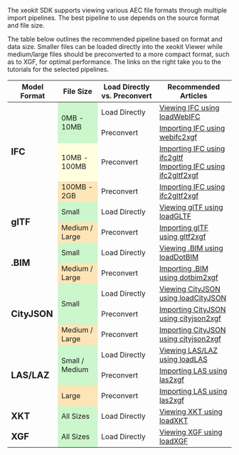 The xeokit SDK supports viewing various AEC file formats through multiple import pipelines. The best pipeline to use
depends on the source format and file size.

The table below outlines the recommended pipeline based on format and data size. Smaller files can be loaded directly
into the xeokit Viewer while medium/large files should be preconverted to a more 
compact format, such as to XGF, for optimal
performance. The links on the right take you to the tutorials for the selected pipelines.

<table class="table table-striped table-bordered table-hover">
  <thead class="thead-dark">
    <tr>
      <th>Model Format</th>
      <th>File Size</th>
      <th>Load Directly vs. Preconvert</th>
      <th>Recommended Articles</th>
    </tr>
  </thead>
  <tbody>
    <tr>
      <td rowspan="4"><b style="font-size: 20px;">IFC</b></td>
      <td rowspan="2" style="background-color:#90ee9073">0MB - 10MB</td>
      <td>Load Directly</td>
      <td>
        <a href="@@base/articles/example_loadWebIFC_IfcOpenHouse4/">Viewing IFC using loadWebIFC</a>
      </td>
    </tr>
    <tr>
      <td>Preconvert</td>
      <td>
        <a href="@@base/articles/webifc2xgf/">Importing IFC using webifc2xgf</a>
      </td>
    </tr>
    <tr>
      <td rowspan="1" style="background-color:lightyellow">10MB - 100MB</td>
      <td>Preconvert</td>
      <td>
        <a href="">Importing IFC using ifc2gltf</a><br>
        <a href="">Importing IFC using ifc2gltf2xgf</a>
      </td>
    </tr>
    <tr>
      <td rowspan="1" style="background-color:#ffa50047">100MB - 2GB</td>
      <td>Preconvert</td>
      <td>
        <a href="">Importing IFC using ifc2gltf2xgf</a>
      </td>
    </tr>
    <tr>
      <td rowspan="2"><b style="font-size: 20px;">glTF</b></td>
      <td rowspan="1" style="background-color:#90ee9073">Small</td>
      <td>Load Directly</td>
      <td>
        <a href="@@base/articles/example_loadGLTF_MAP/">Viewing glTF using loadGLTF</a>
      </td>
    </tr>
    <tr>
      <td rowspan="1" style="background-color:#ffa50047">Medium / Large</td>
      <td>Preconvert</td>
      <td>
        <a href="@@base/articles/gltf2xgf/">Importing glTF using gltf2xgf</a>
      </td>
    </tr>
    <tr>
      <td rowspan="2"><b style="font-size: 20px;">.BIM</b></td>
      <td style="background-color:#90ee9073">Small</td>
      <td>Load Directly</td>
      <td><a href="@@base/articles/example_loadDotBIM_BlenderHouse/">Viewing .BIM using loadDotBIM</a>
      </td>
    </tr>
    <tr>
      <td style="background-color:#ffa50047">Medium / Large</td>
      <td>Preconvert</td>
      <td>
        <a href="@@base/articles/dotbim2xgf/">Importing .BIM using dotbim2xgf</a>
      </td>
    </tr>
    <tr>
      <td rowspan="3"><b style="font-size: 20px;">CityJSON</b></td>
      <td rowspan="2" style="background-color:#90ee9073">Small</td>
      <td>Load Directly</td>
      <td>
        <a href="@@base/articles/example_loadCityJSON_Railway/">Viewing CityJSON using loadCityJSON</a>
      </td>
    </tr>
    <tr>
      <td>Preconvert</td>
      <td>
        <a href="@@base/articles/cityjson2xgf/">Importing CityJSON using cityjson2xgf</a>
      </td>
    </tr>
    <tr>
      <td rowspan="1" style="background-color:#ffa50047">Medium / Large</td>
      <td>Preconvert</td>
      <td>
        <a href="@@base/articles/cityjson2xgf/">Importing CityJSON using cityjson2xgf</a>
      </td>
    </tr>
    <tr>
      <td rowspan="3"><b style="font-size: 20px;">LAS/LAZ</b></td>
      <td rowspan="2" style="background-color:#90ee9073">Small / Medium</td>
      <td>Load Directly</td>
      <td>
        <a href="">Viewing LAS/LAZ using loadLAS</a>
      </td>
    </tr>
    <tr>
      <td>Preconvert</td>
      <td>
        <a href="@@base/articles/las2xgf/">Importing LAS using las2xgf</a>
      </td>
    </tr>
    <tr>
      <td rowspan="1" style="background-color:#ffa50047">Large</td>
      <td>Preconvert</td>
      <td>
        <a href="@@base/articles/las2xgf/">Importing LAS using las2xgf</a>
      </td>
    </tr>
    <tr>
      <td><b style="font-size: 20px;">XKT</b></td>
      <td style="background-color:#90ee9073">All Sizes</td>
      <td>Load Directly</td>
      <td><a href="">Viewing XKT using loadXKT</a></td>
    </tr>
    <tr>
      <td><b style="font-size: 20px;">XGF</b></td>
      <td style="background-color:#90ee9073">All Sizes</td>
      <td>Load Directly</td>
      <td><a href="">Viewing XGF using loadXGF</a></td>
    </tr>
  </tbody>
</table>
